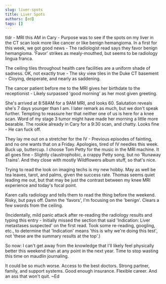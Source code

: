 ```yaml
---
slug: liver-spots
title: Liver Spots
authors: [ed]
tags: []
---
```


tldr - MRI this AM in Cary - Purpose was to see if the spots on my liver in the CT scan look more like cancer or like benign hemangioma. In a first for this week, we got good news - The radiologist read says they favor benign hemangioma. 'Favor' strikes as mealy-mouthed, but seems to be radiology lingua franca.

The ceiling tiles throughout health care facilities are a uniform shade of sadness. OK, not exactly true - The sky view tiles in the Duke CT basement - Cloying, desperate, and nearly as saddening. 

<!-- truncate --> 

The cancer patient before me to the MRI gives her birthdate to the receptionist - Likely surpassed 'good morning' as her most given greeting.

She's arrived at 8:58AM for a 9AM MRI, and looks 60. Salutation reveals she's 7 days younger than I am. I later remark as much, but we don't speak further. Tempting to reassure her that neither one of us is here for a knee scan. Word of my stage 3 tumor might have made her morning a little more bearable. The rookie already in Cary for a 9:30 scan, and chatty. Looks fine - He can fuck off. 

They lay me out on a stretcher for the IV - Previous episodes of fainting, and no one wants that on a Friday. Apologies, tired of IV needles this week. Buck up, buttercup. I choose Tom Petty for the music in the MRI machine. It all goes fine - Slightly claustrophobic, a crappy Petty song, but no 'Runaway Trains'. And they close with mostly Wildflowers album stuff, so that's nice.

Trying to read the look on imaging techs is my new hobby. May as well be tea leaves, tarot, and palms, given the success rate. Thomas seems quiet leading me out, but that may be just the contrast between my knee MRI experience and today's focal point. 

Karen calls radiology and tells them to read the thing before the weekend. Risky, but pays off. Damn the 'favors', I'm focusing on the 'benign'. Clears a few swords from the ceiling. 

(Incidentally, mild panic attack after re-reading the radiology results and typing this entry - Initially missed the section that said 'Indication: Liver metastases suspected' on the first read. Took some re-reading, googling, etc., to determine that 'Indication' means 'this is why we're doing this test', not 'these are the summary results at the top'.)

So now: I can't get away from the knowledge that I'll likely feel physically better this weekend than at any point in the next year. Time to stop wasting this time on maudlin journaling.  

It could be so much worse. Access to the best doctors. Strong partner, family, and support systems. Good enough insurance. Flexible career. And an ass that won't quit. 
~Ed

